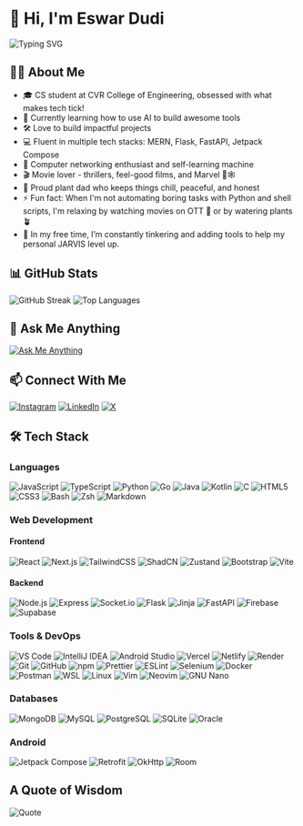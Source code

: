 # 👋 Hi, I'm Eswar Dudi

![Typing SVG](https://readme-typing-svg.demolab.com?font=Fira+Code&pause=1000&color=2E96FF&center=true&vCenter=true&width=435&lines=Computer+Science+Student;Full-Stack+Developer;Android+Developer;AI+Enthusiast+%7C+RAG+Builder;Systems+and+Networking+Explorer;Linux+Nerd)

## 👨‍💻 About Me

- 🎓 CS student at CVR College of Engineering, obsessed with what makes tech tick!
- 🤖 Currently learning how to use AI to build awesome tools
- 🛠️ Love to build impactful projects
- 💻 Fluent in multiple tech stacks: MERN, Flask, FastAPI, Jetpack Compose
- 🔌 Computer networking enthusiast and self-learning machine
- 🎬 Movie lover - thrillers, feel-good films, and Marvel 🤖🕸️
- 🌱 Proud plant dad who keeps things chill, peaceful, and honest
- ⚡ Fun fact: When I'm not automating boring tasks with Python and shell scripts, I'm relaxing by watching movies on OTT 🍿 or by watering plants 🪴
- 🧰 In my free time, I’m constantly tinkering and adding tools to help my personal JARVIS level up.

## 📊 GitHub Stats

![GitHub Streak](https://git-hub-streak-stats.vercel.app?user=eswar-7116&theme=tokyonight&hide_border=true) ![Top Languages](https://github-readme-stats.vercel.app/api/top-langs/?username=eswar-7116&layout=compact&theme=tokyonight&hide_border=true)

## 💬 Ask Me Anything

[![Ask Me Anything](https://img.shields.io/badge/Ask%20Me%20Anything-1E88E5?style=for-the-badge&logo=questdb&logoColor=white)](https://ask-me-anything-theta.vercel.app)

## 📫 Connect With Me

[![Instagram](https://img.shields.io/badge/Instagram-E4405F?style=for-the-badge&logo=instagram&logoColor=white)](https://instagram.com/whoiseswar)
[![LinkedIn](https://img.shields.io/badge/LinkedIn-0A66C2?style=for-the-badge&logo=linkedin&logoColor=white)](https://linkedin.com/in/eswar-dudi)
[![X](https://img.shields.io/badge/X-000000?style=for-the-badge&logo=x&logoColor=white)](https://twitter.com/eswardudi)

## 🛠️ Tech Stack

### Languages

![JavaScript](https://img.shields.io/badge/JavaScript-F7DF1E?style=for-the-badge&logo=javascript&logoColor=black) ![TypeScript](https://img.shields.io/badge/TypeScript-3178C6?style=for-the-badge&logo=typescript&logoColor=white) ![Python](https://img.shields.io/badge/Python-3776AB?style=for-the-badge&logo=python&logoColor=white) ![Go](https://img.shields.io/badge/Go-00ADD8?style=for-the-badge&logo=go&logoColor=white) ![Java](https://img.shields.io/badge/Java-ED8B00?style=for-the-badge&logo=openjdk&logoColor=white) ![Kotlin](https://img.shields.io/badge/Kotlin-7F52FF?style=for-the-badge&logo=kotlin&logoColor=white) ![C](https://img.shields.io/badge/C-00599C?style=for-the-badge&logo=c&logoColor=white) ![HTML5](https://img.shields.io/badge/HTML5-E34F26?style=for-the-badge&logo=html5&logoColor=white) ![CSS3](https://img.shields.io/badge/CSS3-1572B6?style=for-the-badge&logo=css3&logoColor=white) ![Bash](https://img.shields.io/badge/Bash-4EAA25?style=for-the-badge&logo=gnubash&logoColor=white) ![Zsh](https://img.shields.io/badge/Zsh-3E4B4D?style=for-the-badge&logo=gnu-bash&logoColor=white) ![Markdown](https://img.shields.io/badge/Markdown-000000?style=for-the-badge&logo=markdown&logoColor=white)

### Web Development

#### Frontend
![React](https://img.shields.io/badge/React-61DAFB?style=for-the-badge&logo=react&logoColor=black) ![Next.js](https://img.shields.io/badge/Next.js-000000?style=for-the-badge&logo=nextdotjs&logoColor=white) ![TailwindCSS](https://img.shields.io/badge/TailwindCSS-06B6D4?style=for-the-badge&logo=tailwindcss&logoColor=white) ![ShadCN](https://img.shields.io/badge/ShadCN-000000?style=for-the-badge&logo=tailwindcss&logoColor=white) ![Zustand](https://img.shields.io/badge/Zustand-482D40?style=for-the-badge&logo=react&logoColor=white) ![Bootstrap](https://img.shields.io/badge/Bootstrap-7952B3?style=for-the-badge&logo=bootstrap&logoColor=white) ![Vite](https://img.shields.io/badge/Vite-646CFF?style=for-the-badge&logo=vite&logoColor=white)

#### Backend
![Node.js](https://img.shields.io/badge/Node.js-339933?style=for-the-badge&logo=nodedotjs&logoColor=white) ![Express](https://img.shields.io/badge/Express-000000?style=for-the-badge&logo=express&logoColor=white) ![Socket.io](https://img.shields.io/badge/Socket.io-010101?style=for-the-badge&logo=socket.io&logoColor=white) ![Flask](https://img.shields.io/badge/Flask-000000?style=for-the-badge&logo=flask&logoColor=white) ![Jinja](https://img.shields.io/badge/Jinja-B41717?style=for-the-badge&logo=jinja&logoColor=white) ![FastAPI](https://img.shields.io/badge/FastAPI-009688?style=for-the-badge&logo=fastapi&logoColor=white) ![Firebase](https://img.shields.io/badge/Firebase-FFCA28?style=for-the-badge&logo=firebase&logoColor=black) ![Supabase](https://img.shields.io/badge/Supabase-3ECF8E?style=for-the-badge&logo=supabase&logoColor=black)

### Tools & DevOps

![VS Code](https://img.shields.io/badge/VS%20Code-007ACC?style=for-the-badge&logo=visualstudiocode&logoColor=white) ![IntelliJ IDEA](https://img.shields.io/badge/IntelliJ-000000?style=for-the-badge&logo=intellijidea&logoColor=white) ![Android Studio](https://img.shields.io/badge/Android%20Studio-3DDC84?style=for-the-badge&logo=androidstudio&logoColor=white) ![Vercel](https://img.shields.io/badge/Vercel-000000?style=for-the-badge&logo=vercel&logoColor=white) ![Netlify](https://img.shields.io/badge/Netlify-00C7B7?style=for-the-badge&logo=netlify&logoColor=white
) ![Render](https://img.shields.io/badge/Render-46E3B7?style=for-the-badge&logo=render&logoColor=black) ![Git](https://img.shields.io/badge/Git-F05032?style=for-the-badge&logo=git&logoColor=white) ![GitHub](https://img.shields.io/badge/GitHub-181717?style=for-the-badge&logo=github&logoColor=white) ![npm](https://img.shields.io/badge/npm-CB3837?style=for-the-badge&logo=npm&logoColor=white) ![Prettier](https://img.shields.io/badge/Prettier-F7B93E?style=for-the-badge&logo=prettier&logoColor=black) ![ESLint](https://img.shields.io/badge/ESLint-4B32C3?style=for-the-badge&logo=eslint&logoColor=white) ![Selenium](https://img.shields.io/badge/Selenium-43B02A?style=for-the-badge&logo=selenium&logoColor=white) ![Docker](https://img.shields.io/badge/Docker-2496ED?style=for-the-badge&logo=docker&logoColor=white) ![Postman](https://img.shields.io/badge/Postman-FF6C37?style=for-the-badge&logo=postman&logoColor=white) ![WSL](https://img.shields.io/badge/WSL-0078D6?style=for-the-badge&logo=Linux&logoColor=white) ![Linux](https://img.shields.io/badge/Linux-FCC624?style=for-the-badge&logo=linux&logoColor=black) ![Vim](https://img.shields.io/badge/Vim-019733?style=for-the-badge&logo=vim&logoColor=white) ![Neovim](https://img.shields.io/badge/Neovim-57A143?style=for-the-badge&logo=neovim&logoColor=white) ![GNU Nano](https://img.shields.io/badge/Nano-4EAA25?style=for-the-badge&logo=gnubash&logoColor=white)

### Databases

![MongoDB](https://img.shields.io/badge/MongoDB-47A248?style=for-the-badge&logo=mongodb&logoColor=white) ![MySQL](https://img.shields.io/badge/MySQL-4479A1?style=for-the-badge&logo=mysql&logoColor=white) ![PostgreSQL](https://img.shields.io/badge/PostgreSQL-4169E1?style=for-the-badge&logo=postgresql&logoColor=white) ![SQLite](https://img.shields.io/badge/SQLite-003B57?style=for-the-badge&logo=sqlite&logoColor=white) ![Oracle](https://custom-icon-badges.demolab.com/badge/Oracle-F80000?logo=oracle&logoColor=fff&style=for-the-badge)

### Android

![Jetpack Compose](https://img.shields.io/badge/Jetpack_Compose-4285F4?style=for-the-badge&logo=android&logoColor=white) ![Retrofit](https://img.shields.io/badge/Retrofit-FF8A00?style=for-the-badge&logo=android&logoColor=white) ![OkHttp](https://img.shields.io/badge/OkHttp-3E4348?style=for-the-badge&logo=android&logoColor=white) ![Room](https://img.shields.io/badge/Room-FF6F00?style=for-the-badge&logo=android&logoColor=white)

## A Quote of Wisdom

![Quote](https://quotes-github-readme.vercel.app/api?type=horizontal&theme=tokyonight)
